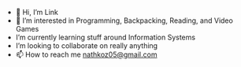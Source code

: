 - 👋 Hi, I’m Link
- 👀 I’m interested in Programming, Backpacking, Reading, and Video Games
-  I’m currently learning stuff around Information Systems
-  I’m looking to collaborate on really anything
- 📫 How to reach me nathkoz05@gmail.com
